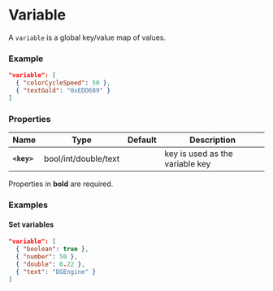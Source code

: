# Variable

A `variable` is a global key/value map of values.

### Example

```json
"variable": [
  { "colorCycleSpeed": 50 },
  { "textGold": "0xEDD689" }
]
```

### Properties

Name        | Type                 | Default | Description
----------- | -------------------- | ------- | ----------------------------
**`<key>`** | bool/int/double/text |         | key is used as the variable key

Properties in **bold** are required.  

### Examples

#### Set variables

```json
"variable": [
  { "boolean": true },
  { "number": 50 },
  { "double": 0.22 },
  { "text": "DGEngine" }
]
```
